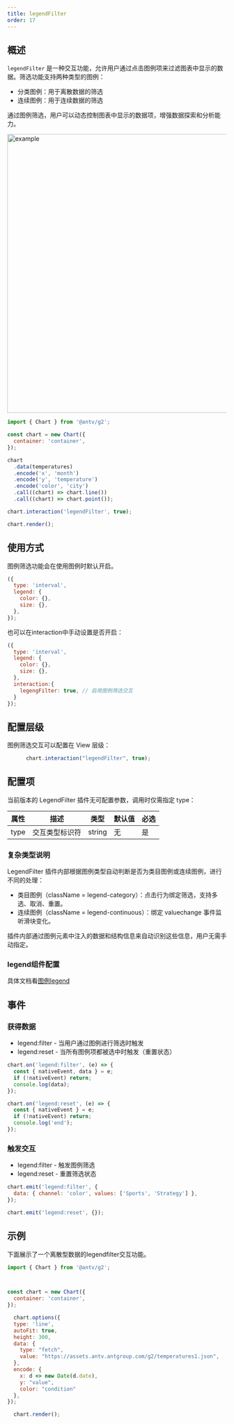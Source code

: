 ```yaml
---
title: legendFilter
order: 17
---
```

## 概述

`legendFilter` 是一种交互功能，允许用户通过点击图例项来过滤图表中显示的数据。筛选功能支持两种类型的图例：

- 分类图例：用于离散数据的筛选
- 连续图例：用于连续数据的筛选

通过图例筛选，用户可以动态控制图表中显示的数据项，增强数据探索和分析能力。

<img alt="example" src="https://mdn.alipayobjects.com/huamei_qa8qxu/afts/img/A*7_QxQ7n7YEIAAAAAAAAAAAAADmJ7AQ/original" width="640">

```js
import { Chart } from '@antv/g2';

const chart = new Chart({
  container: 'container',
});

chart
  .data(temperatures)
  .encode('x', 'month')
  .encode('y', 'temperature')
  .encode('color', 'city')
  .call((chart) => chart.line())
  .call((chart) => chart.point());

chart.interaction('legendFilter', true);

chart.render();
```

## 使用方式

图例筛选功能会在使用图例时默认开启。

```js
({
  type: 'interval',
  legend: {
    color: {},
    size: {},
  },
});
```

也可以在interaction中手动设置是否开启：

```js
({
  type: 'interval',
  legend: {
    color: {},
    size: {},
  },
  interaction:{
    legengFilter: true, // 启用图例筛选交互
  }
});
```

## 配置层级

图例筛选交互可以配置在 View 层级：

```js
      chart.interaction("legendFilter", true);
```

## 配置项

当前版本的 LegendFilter 插件无可配置参数，调用时仅需指定 type：

| 属性 | 描述           | 类型   | 默认值 | 必选 |
| ---- | -------------- | ------ | ------ | ---- |
| type | 交互类型标识符 | string | 无     | 是   |

### 复杂类型说明

LegendFilter 插件内部根据图例类型自动判断是否为类目图例或连续图例，进行不同的处理：

- 类目图例（className = legend-category）：点击行为绑定筛选，支持多选、取消、重置。
- 连续图例（className = legend-continuous）：绑定 valuechange 事件监听滑块变化。

插件内部通过图例元素中注入的数据和结构信息来自动识别这些信息，用户无需手动指定。

### legend组件配置

具体文档看[图例legend](https://g2.antv.antgroup.com/manual/component/legend)

## 事件

### 获得数据

- legend:filter - 当用户通过图例进行筛选时触发
- legend:reset - 当所有图例项都被选中时触发（重置状态）

```js
chart.on('legend:filter', (e) => {
  const { nativeEvent, data } = e;
  if (!nativeEvent) return;
  console.log(data);
});

chart.on('legend:reset', (e) => {
  const { nativeEvent } = e;
  if (!nativeEvent) return;
  console.log('end');
});
```

### 触发交互

- legend:filter - 触发图例筛选
- legend:reset - 重置筛选状态

```js
chart.emit('legend:filter', {
  data: { channel: 'color', values: ['Sports', 'Strategy'] },
});

chart.emit('legend:reset', {});
```

## 示例

下面展示了一个离散型数据的legendfilter交互功能。

```js | ob { autoMount: true }
import { Chart } from '@antv/g2';



const chart = new Chart({
  container: 'container',
});

  chart.options({
  type: 'line',
  autoFit: true,
  height: 300,
  data: {
    type: "fetch",
    value: "https://assets.antv.antgroup.com/g2/temperatures1.json",
  },
  encode: {
    x: d => new Date(d.date), 
    y: "value", 
    color: "condition"
  },
});

  chart.render();
```
